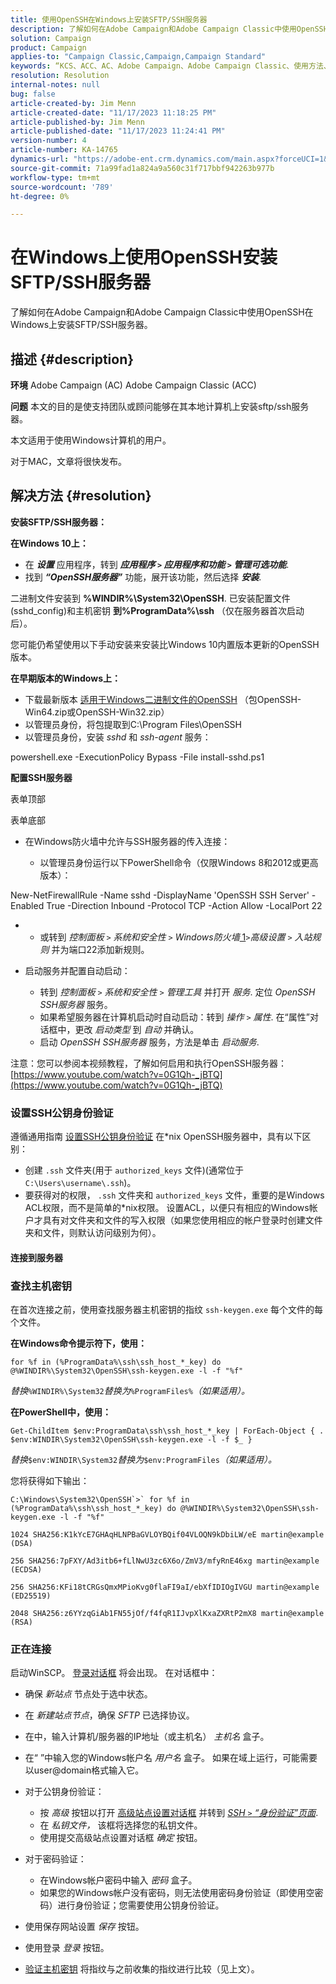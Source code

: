 ```yaml
---
title: 使用OpenSSH在Windows上安装SFTP/SSH服务器
description: 了解如何在Adobe Campaign和Adobe Campaign Classic中使用OpenSSH在Windows上安装SFTP/SSH服务器。
solution: Campaign
product: Campaign
applies-to: "Campaign Classic,Campaign,Campaign Standard"
keywords: “KCS、ACC、AC、Adobe Campaign、Adobe Campaign Classic、使用方法、安装SFTP/SSH服务器、Windows、OpenSSH”
resolution: Resolution
internal-notes: null
bug: false
article-created-by: Jim Menn
article-created-date: "11/17/2023 11:18:25 PM"
article-published-by: Jim Menn
article-published-date: "11/17/2023 11:24:41 PM"
version-number: 4
article-number: KA-14765
dynamics-url: "https://adobe-ent.crm.dynamics.com/main.aspx?forceUCI=1&pagetype=entityrecord&etn=knowledgearticle&id=1e189596-9f85-ee11-8179-6045bd006268"
source-git-commit: 71a99fad1a824a9a560c31f717bbf942263b977b
workflow-type: tm+mt
source-wordcount: '789'
ht-degree: 0%

---
```


# 在Windows上使用OpenSSH安装SFTP/SSH服务器


了解如何在Adobe Campaign和Adobe Campaign Classic中使用OpenSSH在Windows上安装SFTP/SSH服务器。

## 描述 {#description}


<b>环境</b>
Adobe Campaign (AC) Adobe Campaign Classic (ACC)

<b>问题</b>
本文的目的是使支持团队或顾问能够在其本地计算机上安装sftp/ssh服务器。

本文适用于使用Windows计算机的用户。

对于MAC，文章将很快发布。


## 解决方法 {#resolution}


<b>安装SFTP/SSH服务器：</b>

<b>在Windows 10上：</b>

- 在 <b>*设置</b>* 应用程序，转到 <b>*应用程序 `>`  应用程序和功能 `>`  管理可选功能</b>*.
- 找到 <b>*“OpenSSH服务器”</b>* 功能，展开该功能，然后选择 <b>*安装</b>*.


二进制文件安装到 <b>%WINDIR%\System32\OpenSSH</b>. 已安装配置文件(sshd_config)和主机密钥 <b>到%ProgramData%\ssh</b> （仅在服务器首次启动后）。

您可能仍希望使用以下手动安装来安装比Windows 10内置版本更新的OpenSSH版本。

<b>在早期版本的Windows上：</b>

- 下载最新版本 [适用于Windows二进制文件的OpenSSH](https://github.com/PowerShell/Win32-OpenSSH/releases "https://github.com/PowerShell/Win32-OpenSSH/releases") （包OpenSSH-Win64.zip或OpenSSH-Win32.zip）
- 以管理员身份，将包提取到C:\Program Files\OpenSSH
- 以管理员身份，安装 *sshd* 和 *ssh-agent* 服务：


powershell.exe -ExecutionPolicy Bypass -File install-sshd.ps1



<b>配置SSH服务器</b>

表单顶部

表单底部

- 在Windows防火墙中允许与SSH服务器的传入连接：

   - 以管理员身份运行以下PowerShell命令（仅限Windows 8和2012或更高版本）：


New-NetFirewallRule -Name sshd -DisplayName &#39;OpenSSH SSH Server&#39; -Enabled True -Direction Inbound -Protocol TCP -Action Allow -LocalPort 22

- 
   - 或转到 *控制面板 `>`  系统和安全性 `>`  Windows防火墙*[ 1](https://winscp.net/eng/docs/guide_windows_openssh_server#fn1)*`>`高级设置 `>`  入站规则* 并为端口22添加新规则。
- 启动服务并配置自动启动：

   - 转到 *控制面板 `>`  系统和安全性 `>`  管理工具* 并打开 *服务*. 定位 *OpenSSH SSH服务器* 服务。
   - 如果希望服务器在计算机启动时自动启动：转到 *操作 `>`  属性*. 在“属性”对话框中，更改 *启动类型* 到 *自动* 并确认。
   - 启动 *OpenSSH SSH服务器* 服务，方法是单击 *启动服务*.


注意：您可以参阅本视频教程，了解如何启用和执行OpenSSH服务器： [https://www.youtube.com/watch?v=0G1Qh-_jBTQ](https://www.youtube.com/watch?v=0G1Qh-_jBTQ)





### 设置SSH公钥身份验证



遵循通用指南 [设置SSH公钥身份验证](https://winscp.net/eng/docs/guide_public_key) 在\*nix OpenSSH服务器中，具有以下区别：

- 创建 `.ssh` 文件夹(用于 `authorized_keys` 文件)(通常位于 `C:\Users\username\.ssh`)。
- 要获得对的权限， `.ssh` 文件夹和 `authorized_keys` 文件，重要的是Windows ACL权限，而不是简单的\*nix权限。 设置ACL，以便只有相应的Windows帐户才具有对文件夹和文件的写入权限（如果您使用相应的帐户登录时创建文件夹和文件，则默认访问级别为何）。




#### 连接到服务器



### <b>查找主机密钥</b>

在首次连接之前，使用查找服务器主机密钥的指纹 `ssh-keygen.exe` 每个文件的每个文件。

<b>在Windows命令提示符下，使用： </b>


```
for %f in (%ProgramData%\ssh\ssh_host_*_key) do @%WINDIR%\System32\OpenSSH\ssh-keygen.exe -l -f "%f"
```


*替换&#x200B;*`%WINDIR%\System32`*替换为&#x200B;*`%ProgramFiles%`*（如果适用）。*

<b>在PowerShell中，使用： </b>


```
Get-ChildItem $env:ProgramData\ssh\ssh_host_*_key | ForEach-Object { . $env:WINDIR\System32\OpenSSH\ssh-keygen.exe -l -f $_ }
```


*替换&#x200B;*`$env:WINDIR\System32`*替换为&#x200B;*`$env:ProgramFiles`*（如果适用）。*

您将获得如下输出：


```
C:\Windows\System32\OpenSSH`>` for %f in (%ProgramData%\ssh\ssh_host_*_key) do @%WINDIR%\System32\OpenSSH\ssh-keygen.exe -l -f "%f"
```



```
1024 SHA256:K1kYcE7GHAqHLNPBaGVLOYBQif04VLOQN9kDbiLW/eE martin@example (DSA)
```



```
256 SHA256:7pFXY/Ad3itb6+fLlNwU3zc6X6o/ZmV3/mfyRnE46xg martin@example (ECDSA)
```



```
256 SHA256:KFi18tCRGsQmxMPioKvg0flaFI9aI/ebXfIDIOgIVGU martin@example (ED25519)
```



```
2048 SHA256:z6YYzqGiAb1FN55jOf/f4fqR1IJvpXlKxaZXRtP2mX8 martin@example (RSA)
```




### 正在连接



启动WinSCP。 [登录对话框](https://winscp.net/eng/docs/ui_login) 将会出现。 在对话框中：

- 确保 *新站点* 节点处于选中状态。
- 在 *新建站点节点*，确保 *SFTP* 已选择协议。
- 在中，输入计算机/服务器的IP地址（或主机名） *主机名* 盒子。
- 在“ ”中输入您的Windows帐户名 *用户名* 盒子。 如果在域上运行，可能需要以user@domain格式输入它。
- 对于公钥身份验证：

   - 按 *高级* 按钮以打开 [高级站点设置对话框](https://winscp.net/eng/docs/ui_login_advanced) 并转到 *[SSH `>`  “身份验证”页面](https://winscp.net/eng/docs/ui_login_authentication)*.
   - 在 *私钥文件，* 该框将选择您的私钥文件。
   - 使用提交高级站点设置对话框 *确定* 按钮。
- 对于密码验证：

   - 在Windows帐户密码中输入 *密码* 盒子。
   - 如果您的Windows帐户没有密码，则无法使用密码身份验证（即使用空密码）进行身份验证；您需要使用公钥身份验证。
- 使用保存网站设置 *保存* 按钮。
- 使用登录 *登录* 按钮。
- [验证主机密钥](https://winscp.net/eng/docs/ssh_verifying_the_host_key) 将指纹与之前收集的指纹进行比较（见上文）。



